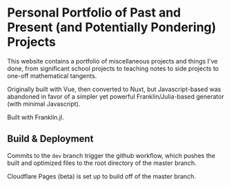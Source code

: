 # Personal Portfolio of Past and Present (and Potentially Pondering) Projects
This website contains a portfolio of miscellaneous projects and things I've done, from significant school projects to teaching notes to side projects to one-off mathematical tangents.

Originally built with Vue, then converted to Nuxt, but Javascript-based was abandoned in 
favor of a simpler yet powerful Franklin/Julia-based generator (with minimal Javascript).

Built with Franklin.jl.

## Build & Deployment
Commits to the `dev` branch trigger the github workflow, which pushes the built and 
optimized files to the root directory of the master branch.

Cloudflare Pages (beta) is set up to build off of the master branch.
